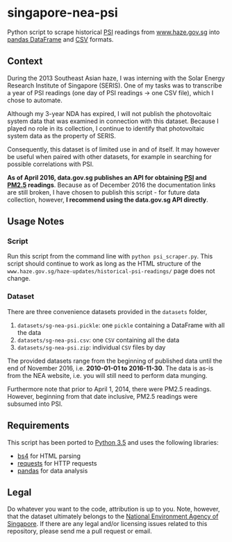 # singapore-nea-psi
Python script to scrape historical [PSI](https://en.wikipedia.org/wiki/Pollutant_Standards_Index#Definition_of_the_PSI_used_in_Singapore) readings from www.haze.gov.sg into [pandas DataFrame](http://pandas.pydata.org/pandas-docs/stable/generated/pandas.DataFrame.html) and [CSV](https://en.wikipedia.org/wiki/Comma-separated_values) formats.

## Context
During the 2013 Southeast Asian haze, I was interning with the Solar Energy Research Institute of Singapore (SERIS). One of my tasks was to transcribe a year of PSI readings (one day of PSI readings -> one CSV file), which I chose to automate.

Although my 3-year NDA has expired, I will not publish the photovoltaic system data that was examined in connection with this dataset. Because I played no role in its collection, I continue to identify that photovoltaic system data as the property of SERIS.

Consequently, this dataset is of limited use in and of itself. It may however be useful when paired with other datasets, for example in searching for possible correlations with PSI.

**As of April 2016, data.gov.sg publishes an API for obtaining [PSI](https://data.gov.sg/dataset/psi) and [PM2.5](https://data.gov.sg/dataset/pm2-5) readings**. Because as of December 2016 the documentation links are still broken, I have chosen to publish this script - for future data collection, however, **I recommend using the data.gov.sg API directly**.

## Usage Notes

### Script

Run this script from the command line with `python psi_scraper.py`. This script should continue to work as long as the HTML structure of the `www.haze.gov.sg/haze-updates/historical-psi-readings/` page does not change.

### Dataset

There are three convenience datasets provided in the `datasets` folder, 

1. `datasets/sg-nea-psi.pickle`: one `pickle` containing a DataFrame with all the data
2. `datasets/sg-nea-psi.csv`: one `CSV` containing all the data
3. `datasets/sg-nea-psi.zip`: individual `CSV` files by day

The provided datasets range from the beginning of published data until the end of November 2016, i.e. **2010-01-01 to 2016-11-30**. The data is as-is from the NEA website, i.e. you will still need to perform data munging.

Furthermore note that prior to April 1, 2014, there were PM2.5 readings. However, beginning from that date inclusive, PM2.5 readings were subsumed into PSI.

## Requirements

This script has been ported to [Python 3.5](https://www.python.org/downloads/release/python-350/) and uses the following libraries:

- [bs4](https://www.crummy.com/software/BeautifulSoup/) for HTML parsing
- [requests](http://docs.python-requests.org/en/master/) for HTTP requests
- [pandas](http://pandas.pydata.org/) for data analysis

## Legal

Do whatever you want to the code, attribution is up to you. Note, however, that the dataset ultimately belongs to the [National Environment Agency of Singapore](http://www.nea.gov.sg/). If there are any legal and/or licensing issues related to this repository, please send me a pull request or email.